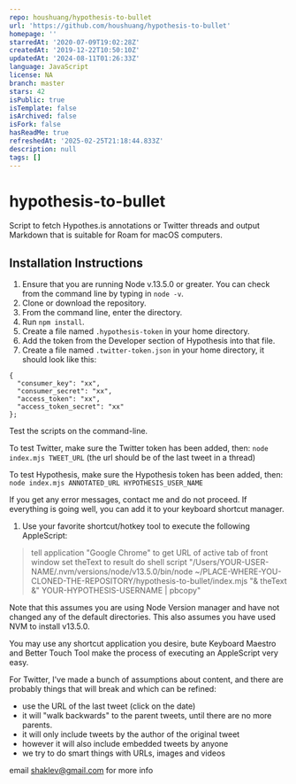 ```yaml
---
repo: houshuang/hypothesis-to-bullet
url: 'https://github.com/houshuang/hypothesis-to-bullet'
homepage: ''
starredAt: '2020-07-09T19:02:28Z'
createdAt: '2019-12-22T10:50:10Z'
updatedAt: '2024-08-11T01:26:33Z'
language: JavaScript
license: NA
branch: master
stars: 42
isPublic: true
isTemplate: false
isArchived: false
isFork: false
hasReadMe: true
refreshedAt: '2025-02-25T21:18:44.833Z'
description: null
tags: []
---
```


# hypothesis-to-bullet

Script to fetch Hypothes.is annotations or Twitter threads and output Markdown that is suitable for Roam for macOS computers.

## Installation Instructions

1. Ensure that you are running Node v.13.5.0 or greater. You can check from the command line by typing in `node -v`.
1. Clone or download the repository.
1. From the command line, enter the directory.
1. Run `npm install`.
1. Create a file named `.hypothesis-token` in your home directory.
1. Add the token from the Developer section of Hypothesis into that file.
1. Create a file named `.twitter-token.json` in your home directory, it should look like this:

```
{
  "consumer_key": "xx",
  "consumer_secret": "xx",
  "access_token": "xx",
  "access_token_secret": "xx"
};
```

Test the scripts on the command-line. 

To test Twitter, make sure the Twitter token has been added, then:
`node index.mjs TWEET_URL`
(the url should be of the last tweet in a thread)

To test Hypothesis, make sure the Hypothesis token has been added, then:
`node index.mjs ANNOTATED_URL HYPOTHESIS_USER_NAME`

If you get any error messages, contact me and do not proceed. If everything is going well, you can add it to your keyboard shortcut manager.

1. Use your favorite shortcut/hotkey tool to execute the following AppleScript:

>  tell application "Google Chrome" to get URL of active tab of front window
>  set theText to result
>  do shell script "/Users/YOUR-USER-NAME/.nvm/versions/node/v13.5.0/bin/node ~/PLACE-WHERE-YOU-CLONED-THE-REPOSITORY/hypothesis-to-bullet/index.mjs  "& theText &" YOUR-HYPOTHESIS-USERNAME | pbcopy"

Note that this assumes you are using Node Version manager and have not changed any of the default directories. This also assumes you have used NVM to install v13.5.0.

You may use any shortcut application you desire, bute Keyboard Maestro and Better Touch Tool make the process of executing an AppleScript very easy.

For Twitter, I've made a bunch of assumptions about content, and there are probably things that will break and which can be refined:
- use the URL of the last tweet (click on the date)
- it will "walk backwards" to the parent tweets, until there are no more parents.
- it will only include tweets by the author of the original tweet
- however it will also include embedded tweets by anyone
- we try to do smart things with URLs, images and videos

email shaklev@gmail.com for more info
